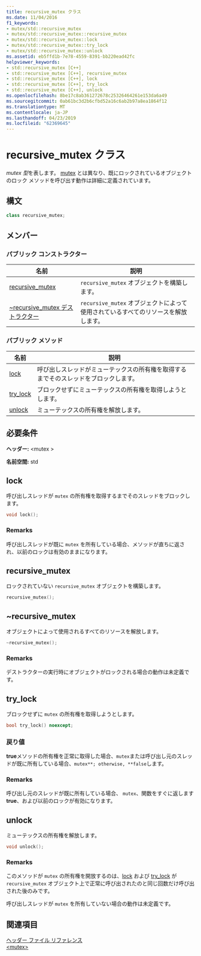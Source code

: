 ```yaml
---
title: recursive_mutex クラス
ms.date: 11/04/2016
f1_keywords:
- mutex/std::recursive_mutex
- mutex/std::recursive_mutex::recursive_mutex
- mutex/std::recursive_mutex::lock
- mutex/std::recursive_mutex::try_lock
- mutex/std::recursive_mutex::unlock
ms.assetid: eb5ffd1b-7e78-4559-8391-bb220ead42fc
helpviewer_keywords:
- std::recursive_mutex [C++]
- std::recursive_mutex [C++], recursive_mutex
- std::recursive_mutex [C++], lock
- std::recursive_mutex [C++], try_lock
- std::recursive_mutex [C++], unlock
ms.openlocfilehash: 8be17c8ab361272678c25326464261e153da6a49
ms.sourcegitcommit: 0ab61bc3d2b6cfbd52a16c6ab2b97a8ea1864f12
ms.translationtype: MT
ms.contentlocale: ja-JP
ms.lasthandoff: 04/23/2019
ms.locfileid: "62369645"
---
```

# <a name="recursivemutex-class"></a>recursive_mutex クラス

*mutex 型*を表します。 [mutex](../standard-library/mutex-class-stl.md) とは異なり、既にロックされているオブジェクトのロック メソッドを呼び出す動作は詳細に定義されています。

## <a name="syntax"></a>構文

```cpp
class recursive_mutex;
```

## <a name="members"></a>メンバー

### <a name="public-constructors"></a>パブリック コンストラクター

|名前|説明|
|----------|-----------------|
|[recursive_mutex](#recursive_mutex)|`recursive_mutex` オブジェクトを構築します。|
|[~recursive_mutex デストラクター](#dtorrecursive_mutex_destructor)|`recursive_mutex` オブジェクトによって使用されているすべてのリソースを解放します。|

### <a name="public-methods"></a>パブリック メソッド

|名前|説明|
|----------|-----------------|
|[lock](#lock)|呼び出しスレッドがミューテックスの所有権を取得するまでそのスレッドをブロックします。|
|[try_lock](#try_lock)|ブロックせずにミューテックスの所有権を取得しようとします。|
|[unlock](#unlock)|ミューテックスの所有権を解放します。|

## <a name="requirements"></a>必要条件

**ヘッダー:** \<mutex >

**名前空間:** std

## <a name="lock"></a>  lock

呼び出しスレッドが `mutex` の所有権を取得するまでそのスレッドをブロックします。

```cpp
void lock();
```

### <a name="remarks"></a>Remarks

呼び出しスレッドが既に `mutex` を所有している場合、メソッドが直ちに返され、以前のロックは有効のままになります。

## <a name="recursive_mutex"></a>  recursive_mutex

ロックされていない `recursive_mutex` オブジェクトを構築します。

```cpp
recursive_mutex();
```

## <a name="dtorrecursive_mutex_destructor"></a>  ~recursive_mutex

オブジェクトによって使用されるすべてのリソースを解放します。

```cpp
~recursive_mutex();
```

### <a name="remarks"></a>Remarks

デストラクターの実行時にオブジェクトがロックされる場合の動作は未定義です。

## <a name="try_lock"></a>  try_lock

ブロックせずに `mutex` の所有権を取得しようとします。

```cpp
bool try_lock() noexcept;
```

### <a name="return-value"></a>戻り値

**true**メソッドの所有権を正常に取得した場合、`mutex`または呼び出し元のスレッドが既に所有している場合、`mutex**; otherwise, **false`します。

### <a name="remarks"></a>Remarks

呼び出し元のスレッドが既に所有している場合、 `mutex`、関数をすぐに返します**true**、および以前のロックが有効になります。

## <a name="unlock"></a>  unlock

ミューテックスの所有権を解放します。

```cpp
void unlock();
```

### <a name="remarks"></a>Remarks

このメソッドが `mutex` の所有権を開放するのは、[lock](#lock) および [try_lock](#try_lock) が `recursive_mutex` オブジェクト上で正常に呼び出されたのと同じ回数だけ呼び出された後のみです。

呼び出しスレッドが `mutex` を所有していない場合の動作は未定義です。

## <a name="see-also"></a>関連項目

[ヘッダー ファイル リファレンス](../standard-library/cpp-standard-library-header-files.md)<br/>
[\<mutex>](../standard-library/mutex.md)<br/>
